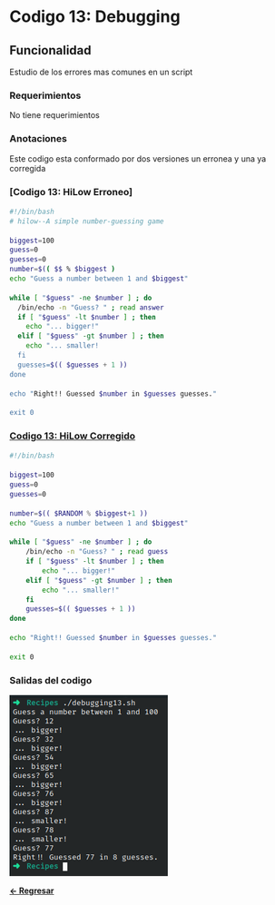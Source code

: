 # Codigo 13: Debugging

## Funcionalidad
Estudio de los errores mas comunes en un script

### **Requerimientos**
No tiene requerimientos

### **Anotaciones**
Este codigo esta conformado por dos versiones un erronea y una ya corregida

### **[Codigo 13: HiLow Erroneo]**

```bash
#!/bin/bash
# hilow--A simple number-guessing game

biggest=100
guess=0
guesses=0
number=$(( $$ % $biggest )
echo "Guess a number between 1 and $biggest"

while [ "$guess" -ne $number ] ; do
  /bin/echo -n "Guess? " ; read answer
  if [ "$guess" -lt $number ] ; then
    echo "... bigger!"
  elif [ "$guess" -gt $number ] ; then
    echo "... smaller!
  fi
  guesses=$(( $guesses + 1 ))
done

echo "Right!! Guessed $number in $guesses guesses."

exit 0
```

### **[Codigo 13: HiLow Corregido](debugging13.sh)**

```bash
#!/bin/bash

biggest=100
guess=0
guesses=0

number=$(( $RANDOM % $biggest+1 ))
echo "Guess a number between 1 and $biggest"

while [ "$guess" -ne $number ] ; do
    /bin/echo -n "Guess? " ; read guess
    if [ "$guess" -lt $number ] ; then
        echo "... bigger!"
    elif [ "$guess" -gt $number ] ; then
        echo "... smaller!"
    fi
    guesses=$(( $guesses + 1 ))
done

echo "Right!! Guessed $number in $guesses guesses."

exit 0
```

### **Salidas del codigo**

![Salida.png](Salida.png)

**[<- Regresar](../README.md)**